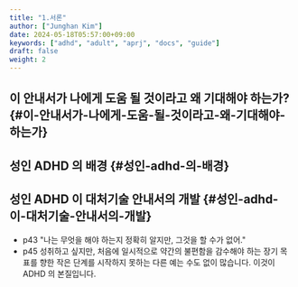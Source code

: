 ```yaml
---
title: "1.서론"
author: ["Junghan Kim"]
date: 2024-05-18T05:57:00+09:00
keywords: ["adhd", "adult", "aprj", "docs", "guide"]
draft: false
weight: 2
---
```


<!--more-->


## 이 안내서가 나에게 도움 될 것이라고 왜 기대해야 하는가? {#이-안내서가-나에게-도움-될-것이라고-왜-기대해야-하는가}


## 성인 ADHD 의 배경 {#성인-adhd-의-배경}


## 성인 ADHD 이 대처기술 안내서의 개발 {#성인-adhd-이-대처기술-안내서의-개발}

-   p43 "나는 무엇을 해야 하는지 정확히 알지만, 그것을 할 수가 없어."
-   p45 성취하고 싶지만, 처음에 일시적으로 약간의 불편함을 감수해야 하는 장기 목표를 향한 작은 단계를 시작하지 못하는 다른 예는 수도 없이 많습니다. 이것이 ADHD 의 본질입니다.
